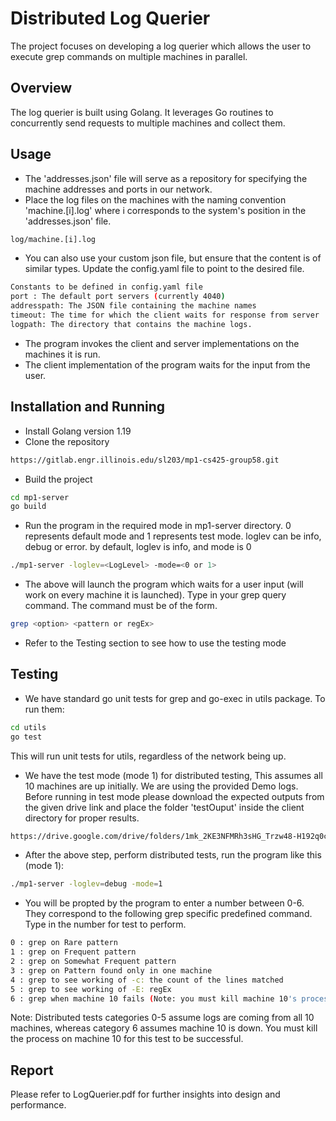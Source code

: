 # Distributed Log Querier

The project focuses on developing a log querier which allows the user to execute grep commands on multiple machines in parallel.


## Overview

The log querier is built using Golang. It leverages Go routines to concurrently send requests to multiple machines and collect them.

## Usage
* The 'addresses.json' file will serve as a repository for specifying the machine addresses and ports in our network.
* Place the log files on the machines with the naming convention 'machine.[i].log' where i corresponds to the system's position in the 'addresses.json' file.
```bash
log/machine.[i].log
```
* You can also use your custom json file, but ensure that the content is of similar types. Update the config.yaml file to point to the desired file.
```bash
Constants to be defined in config.yaml file
port : The default port servers (currently 4040)
addresspath: The JSON file containing the machine names
timeout: The time for which the client waits for response from server
logpath: The directory that contains the machine logs.
```
* The program invokes the client and server implementations on the machines it is run.
* The client implementation of the program waits for the input from the user. 

## Installation and Running
* Install Golang version 1.19
* Clone the repository
```bash
https://gitlab.engr.illinois.edu/sl203/mp1-cs425-group58.git
```
* Build the project
```bash
cd mp1-server
go build
```
* Run the program in the required mode in mp1-server directory. 0 represents default mode and 1 represents test mode. loglev can be info, debug or error. by default, loglev is info, and mode is 0
```bash
./mp1-server -loglev=<LogLevel> -mode=<0 or 1>
```

* The above will launch the program which waits for a user input (will work on every machine it is launched). Type in your grep query command. The command must be of the form.
```bash
grep <option> <pattern or regEx>
```

* Refer to the Testing section to see how to use the testing mode


## Testing
* We have standard go unit tests for grep and go-exec in utils package. To run them:
```bash
cd utils
go test
```
This will run unit tests for utils, regardless of the network being up.

* We have the test mode (mode 1) for distributed testing, This assumes all 10 machines are up initially. We are using the provided Demo logs. Before running in test mode please download the expected outputs from the given drive link and place the folder 'testOuput' inside the client directory for proper results.
```bash
https://drive.google.com/drive/folders/1mk_2KE3NFMRh3sHG_Trzw48-H192q0c2?usp=sharing
```
* After the above step, perform distributed tests, run the program like this (mode 1):
```bash
./mp1-server -loglev=debug -mode=1
```
* You will be propted by the program to enter a number between 0-6. They correspond to the following grep specific predefined command. Type in the number for test to perform.
```bash
0 : grep on Rare pattern
1 : grep on Frequent pattern
2 : grep on Somewhat Frequent pattern
3 : grep on Pattern found only in one machine
4 : grep to see working of -c: the count of the lines matched
5 : grep to see working of -E: regEx
6 : grep when machine 10 fails (Note: you must kill machine 10's process manually to pass this test)
```

Note: Distributed tests categories 0-5 assume logs are coming from all 10 machines, whereas category 6 assumes machine 10 is down. You must kill the process on machine 10 for this test to be successful.


## Report
Please refer to LogQuerier.pdf for further insights into design and performance.
